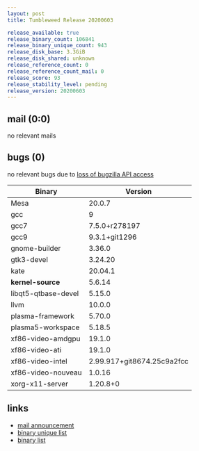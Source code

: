 ```yaml
---
layout: post
title: Tumbleweed Release 20200603

release_available: true
release_binary_count: 106841
release_binary_unique_count: 943
release_disk_base: 3.3GiB
release_disk_shared: unknown
release_reference_count: 0
release_reference_count_mail: 0
release_score: 93
release_stability_level: pending
release_version: 20200603
---
```


## mail (0:0)

no relevant mails

## bugs (0)

<!--more-->

no relevant bugs due to [loss of bugzilla API access](https://bugzilla.opensuse.org/show_bug.cgi?id=1157722)

Binary | Version
--- | ---
Mesa | 20.0.7
gcc | 9
gcc7 | 7.5.0+r278197
gcc9 | 9.3.1+git1296
gnome-builder | 3.36.0
gtk3-devel | 3.24.20
kate | 20.04.1
**kernel-source** | 5.6.14
libqt5-qtbase-devel | 5.15.0
llvm | 10.0.0
plasma-framework | 5.70.0
plasma5-workspace | 5.18.5
xf86-video-amdgpu | 19.1.0
xf86-video-ati | 19.1.0
xf86-video-intel | 2.99.917+git8674.25c9a2fcc
xf86-video-nouveau | 1.0.16
xorg-x11-server | 1.20.8+0

## links

- [mail announcement](https://lists.opensuse.org/opensuse-factory/2020-06/msg00034.html)
- [binary unique list](http://download.opensuse.org/history/20200603/rpm.unique.list)
- [binary list](http://download.opensuse.org/history/20200603/rpm.list)
